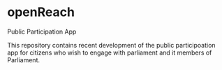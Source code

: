 # openReach
Public Participation App

This repository contains recent development of the public participoation app for citizens who wish to engage with parliament and it members of Parliament.
